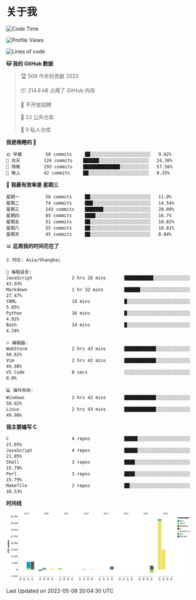 # 关于我

<!--START_SECTION:waka-->
![Code Time](http://img.shields.io/badge/Code%20Time-0-blue)

![Profile Views](http://img.shields.io/badge/%E4%B8%AA%E4%BA%BA%E5%B0%81%E9%9D%A2%E8%A7%82%E7%9C%8B%E6%AC%A1%E6%95%B0-21-blue)

![Lines of code](https://img.shields.io/badge/%E4%BB%8E%E3%80%8C%E4%BD%A0%E5%A5%BD%E4%B8%96%E7%95%8C%E3%80%8D%E6%88%91%E5%B7%B2%E7%BB%8F%E5%86%99%E4%BA%86-72%20Thousand%20%E8%A1%8C%E4%BB%A3%E7%A0%81-blue)

**🐱 我的 GitHub 数据** 

> 🏆 509 今年的贡献 2022
 > 
> 📦 214.6 kB 占用了 GitHub 内存 
 > 
> 🚫 不开放招聘
 > 
> 📜 23 公共仓库 
 > 
> 🔑 0 私人仓库  
 > 
**我是晚睡的 🦉** 

```text
🌞 早晨         50 commits     ██░░░░░░░░░░░░░░░░░░░░░░░   9.82% 
🌆 白天         124 commits    ██████░░░░░░░░░░░░░░░░░░░   24.36% 
🌃 傍晚         293 commits    ██████████████░░░░░░░░░░░   57.56% 
🌙 晚上         42 commits     ██░░░░░░░░░░░░░░░░░░░░░░░   8.25%

```
📅 **我最有效率是 星期三** 

```text
星期一          56 commits     ██░░░░░░░░░░░░░░░░░░░░░░░   11.0% 
星期二          74 commits     ███░░░░░░░░░░░░░░░░░░░░░░   14.54% 
星期三          143 commits    ███████░░░░░░░░░░░░░░░░░░   28.09% 
星期四          85 commits     ████░░░░░░░░░░░░░░░░░░░░░   16.7% 
星期五          51 commits     ██░░░░░░░░░░░░░░░░░░░░░░░   10.02% 
星期六          55 commits     ██░░░░░░░░░░░░░░░░░░░░░░░   10.81% 
星期天          45 commits     ██░░░░░░░░░░░░░░░░░░░░░░░   8.84%

```


📊 **这周我的时间花在了** 

```text
⌚︎ 时区: Asia/Shanghai

💬 编程语言: 
JavaScript               2 hrs 28 mins       ███████████░░░░░░░░░░░░░░   43.93% 
Markdown                 1 hr 32 mins        ██████░░░░░░░░░░░░░░░░░░░   27.47% 
YAML                     19 mins             █░░░░░░░░░░░░░░░░░░░░░░░░   5.85% 
Python                   16 mins             █░░░░░░░░░░░░░░░░░░░░░░░░   4.92% 
Bash                     14 mins             █░░░░░░░░░░░░░░░░░░░░░░░░   4.24%

🔥 编辑器: 
WebStorm                 2 hrs 43 mins       ████████████░░░░░░░░░░░░░   50.02% 
Vim                      2 hrs 43 mins       ████████████░░░░░░░░░░░░░   49.98% 
VS Code                  0 secs              ░░░░░░░░░░░░░░░░░░░░░░░░░   0.0%

💻 操作系统: 
Windows                  2 hrs 43 mins       ████████████░░░░░░░░░░░░░   50.02% 
Linux                    2 hrs 43 mins       ████████████░░░░░░░░░░░░░   49.98%

```

**我主要编写 C** 

```text
C                        4 repos             █████░░░░░░░░░░░░░░░░░░░░   21.05% 
JavaScript               4 repos             █████░░░░░░░░░░░░░░░░░░░░   21.05% 
Shell                    3 repos             ████░░░░░░░░░░░░░░░░░░░░░   15.79% 
Perl                     3 repos             ████░░░░░░░░░░░░░░░░░░░░░   15.79% 
Makefile                 2 repos             ██░░░░░░░░░░░░░░░░░░░░░░░   10.53%

```


**时间线**

![Chart not found](https://raw.githubusercontent.com/Arondight/Arondight/master/charts/bar_graph.png) 


 Last Updated on 2022-05-08 20:04:30 UTC
<!--END_SECTION:waka-->
